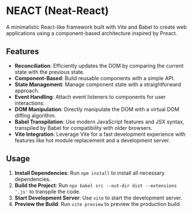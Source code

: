 # NEACT (Neat-React)
A minimalistic React-like framework built with Vite and Babel to create web applications using a component-based architecture inspired by Preact.

## Features
- **Reconciliation**: Efficiently updates the DOM by comparing the current state with the previous state.
- **Component-Based**: Build reusable components with a simple API.
- **State Management**: Manage component state with a straightforward approach.
- **Event Handling**: Attach event listeners to components for user interactions.
- **DOM Manipulation**: Directly manipulate the DOM with a virtual DOM diffing algorithm.
- **Babel Transpilation**: Use modern JavaScript features and JSX syntax, transpiled by Babel for compatibility with older browsers.
- **Vite Integration**: Leverage Vite for a fast development experience with features like hot module replacement and a development server.

## Usage
1. **Install Dependencies**: Run `npm install` to install all necessary dependencies.
2. **Build the Project**: Run `npx babel src --out-dir dist --extensions '.js'` to transpile the code.
3. **Start Development Server**: Use `vite` to start the development server.
4. **Preview the Build**: Run `vite preview` to preview the production build.